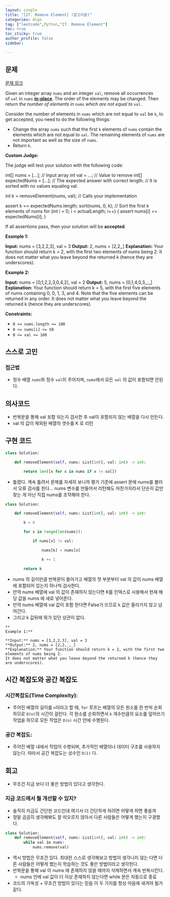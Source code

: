 ```yaml
---
layout: single
title: "[27. Remove Element] (알고리즘)"
categories: Algo
tag: ["leetcode",Python,"27. Remove Element"]
toc: true
toc_sticky: true
author_profile: false
sidebar:

---
```

## 문제

[문제 링크](https://leetcode.com/problems/remove-element/?envType=study-plan-v2&envId=top-interview-150)

Given an integer array `nums` and an integer `val`, remove all occurrences of `val` in `nums` [**in-place**](https://en.wikipedia.org/wiki/In-place_algorithm). The order of the elements may be changed. Then return _the number of elements in_ `nums` _which are not equal to_ `val`.

Consider the number of elements in `nums` which are not equal to `val` be `k`, to get accepted, you need to do the following things:

- Change the array `nums` such that the first `k` elements of `nums` contain the elements which are not equal to `val`. The remaining elements of `nums` are not important as well as the size of `nums`.
- Return `k`.

**Custom Judge:**

The judge will test your solution with the following code:

int[] nums = [...]; // Input array
int val = ...; // Value to remove
int[] expectedNums = [...]; // The expected answer with correct length.
                            // It is sorted with no values equaling val.

int k = removeElement(nums, val); // Calls your implementation

assert k == expectedNums.length;
sort(nums, 0, k); // Sort the first k elements of nums
for (int i = 0; i < actualLength; i++) {
    assert nums[i] == expectedNums[i];
}

If all assertions pass, then your solution will be **accepted**.

**Example 1:**

**Input:** nums = [3,2,2,3], val = 3
**Output:** 2, nums = [2,2,_,_]
**Explanation:** Your function should return k = 2, with the first two elements of nums being 2.
It does not matter what you leave beyond the returned k (hence they are underscores).

**Example 2:**

**Input:** nums = [0,1,2,2,3,0,4,2], val = 2
**Output:** 5, nums = [0,1,4,0,3,_,_,_]
**Explanation:** Your function should return k = 5, with the first five elements of nums containing 0, 0, 1, 3, and 4.
Note that the five elements can be returned in any order.
It does not matter what you leave beyond the returned k (hence they are underscores).

**Constraints:**

- `0 <= nums.length <= 100`
- `0 <= nums[i] <= 50`
- `0 <= val <= 100`


## 스스로 고민

### 접근법

- 정수 배열 `nums`와 정수 `val`이 주어지며, `nums`에서 모든 `val` 의 값이 포함되면 안된다.

## 의사코드

- 반복문을 통해 val 포함 되는지 검사한 후 val이 포함되지 않는 배열을 다시 만든다.
- val 의 값이 제외된 배열의 갯수를 K 로 리턴

## 구현 코드

```python
class Solution:

    def removeElement(self, nums: List[int], val: int) -> int:

        return len([x for x in nums if x != val])
```

- 틀렸다. 계속 틀려서 문제를 자세히 보니까 평가 기준에  assert 문에 nums를 불러서 오류 검사를 한다... nums 변수를 만들어서 리턴해도 마찬가지라서 단순히 값만 찾는 게 아닌 직접 nums를 조작해야 한다. 

```python
class Solution:

    def removeElement(self, nums: List[int], val: int) -> int:

        k = 0

        for x in range(len(nums)):

            if nums[x] != val:

                nums[k] = nums[x]

                k += 1

        return k
```

-  nums 의 길이만큼 반복문이 돌아가고 배열의 첫 부분부터 val 의 값이 nums 배열에 포함되어 있는지 하나씩 검사한다.
- 만약 nums 배열에 val 의 값이 존재하지 않는다면 K를 인덱스로 사용해서 현재 해당 값을 nums 에 새로 넣어준다.
- 만약 nums 배열에 val 값이 포함 한다면 False가 뜨므로 k 값은 올라가지 않고 넘어간다.
- 그리고 k 값뒤에 뭐가 있던 상관이 없다.

```
**  
Example 1:**

**Input:** nums = [3,2,2,3], val = 3
**Output:** 2, nums = [2,2,_,_]
**Explanation:** Your function should return k = 2, with the first two elements of nums being 2.
It does not matter what you leave beyond the returned k (hence they are underscores).
```

## 시간 복잡도와 공간 복잡도

### 시간복잡도(Time Complexity):

- 주어진 배열의 길이를 `n`이라고 할 때, `for` 루프는 배열의 모든 원소를 한 번씩 순회하므로 `O(n)`의 시간이 걸린다. 각 원소를 순회하면서 `k` 개수만큼의 요소를 덮어쓰기 작업을 하므로 모든 작업은 `O(n)` 시간 안에 수행된다.

### 공간 복잡도:

- 주어진 배열 내에서 작업이 수행되며, 추가적인 배열이나 데이터 구조를 사용하지 않는다. 따라서 공간 복잡도는 상수인 `O(1)` 다.

## 회고

- 무조건 지금 보다 더 좋은 방법이 있다고 생각한다.

### 지금 코드에서 뭘 개선할 수 있지?

- 솔직히 지금도 간단한 코드인데 여기서 더 간단하게 하려면 어떻게 하면 좋을까
- 정말 곰곰히 생각해봐도 잘 떠오르지 않아서 다른 사람들은 어떻게 했는지 구경했다.

```python
class Solution:
    def removeElement(self, nums: List[int], val: int) -> int:
        while val in nums:
            nums.remove(val)
```

- 역시 방법은 무조건 있다. 최대한 스스로 생각해보고 방법이 생각나지 않는 다면 다른 사람들은 어떻게 했는지 학습하는 것도 좋은 방법이라고 생각한다.
- 반복문을 통해 val 이 nums 에 존재하지 않을 때까지 삭제하면서 계속 반복시킨다.
	- nums 안에 val 값이 더 이상 존재하지 않는다면 while 문은 자동으로 종료
- 코드의 가독성 + 무조건 방법이 있다는 믿음 이 두 가지를 항상 마음에 새겨야 될거 같다.


